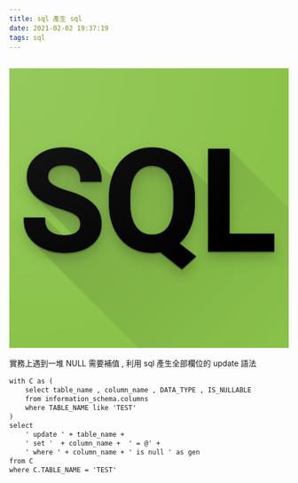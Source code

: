 ```yaml
---
title: sql 產生 sql
date: 2021-02-02 19:37:19
tags: sql
---
```

&nbsp;
![sql](https://raw.githubusercontent.com/weber87na/flowers/master/sql.png)
<!-- more -->

實務上遇到一堆 NULL 需要補值 , 利用 sql 產生全部欄位的 update 語法
```
with C as (
	select table_name , column_name , DATA_TYPE , IS_NULLABLE
	from information_schema.columns
	where TABLE_NAME like 'TEST'
)
select 
	' update ' + table_name +
	' set '  + column_name +  ' = @' +
	' where ' + column_name + ' is null ' as gen
from C
where C.TABLE_NAME = 'TEST' 
```
